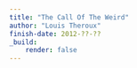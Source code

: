```yaml
---
title: "The Call Of The Weird"
author: "Louis Theroux"
finish-date: 2012-??-??
_build:
    render: false
---
```


